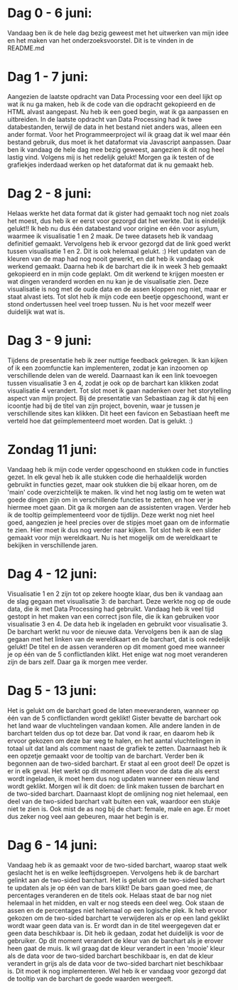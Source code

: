 # Dag 0 - 6 juni: 
Vandaag ben ik de hele dag bezig geweest met het uitwerken van mijn idee en het maken van het onderzoeksvoorstel.
Dit is te vinden in de README.md

# Dag 1 - 7 juni: 
Aangezien de laatste opdracht van Data Processing voor een deel lijkt op wat ik nu ga maken, 
heb ik de code van die opdracht gekopieerd en de HTML alvast aangepast.
Nu heb ik een goed begin, wat ik ga aanpassen en uitbreiden.
In de laatste opdracht van Data Processing had ik twee databestanden, 
terwijl de data in het bestand niet anders was, alleen een ander format.
Voor het Programmeerproject wil ik graag dat ik wel maar één bestand gebruik, 
dus moet ik het dataformat via Javascript aanpassen.
Daar ben ik vandaag de hele dag mee bezig geweest, aangezien ik dit nog heel lastig vind.
Volgens mij is het redelijk gelukt!
Morgen ga ik testen of de grafiekjes inderdaad werken op het dataformat dat ik nu gemaakt heb.

# Dag 2 - 8 juni: 
Helaas werkte het data format dat ik gister had gemaakt toch nog niet zoals het moest,
dus heb ik er eerst voor gezorgd dat het werkte.
Dat is eindelijk gelukt!!
Ik heb nu dus één databestand voor origine en één voor asylum,
waarmee ik visualisatie 1 en 2 maak.
De twee datasets heb ik vandaag definitief gemaakt.
Vervolgens heb ik ervoor gezorgd dat de link goed werkt tussen visualisatie 1 en 2.
Dit is ook helemaal gelukt. :)
Het updaten van de kleuren van de map had nog nooit gewerkt, 
en dat heb ik vandaag ook werkend gemaakt.
Daarna heb ik de barchart die ik in week 3 heb gemaakt gekopieerd en in mijn code geplakt.
Om dit werkend te krijgen moesten er wat dingen veranderd worden en nu kan je de visualisatie zien.
Deze visualisatie is nog met de oude data en de assen kloppen nog niet, maar er staat alvast iets.
Tot slot heb ik mijn code een beetje opgeschoond, 
want er stond ondertussen heel veel troep tussen.
Nu is het voor mezelf weer duidelijk wat wat is.

# Dag 3 - 9 juni:
Tijdens de presentatie heb ik zeer nuttige feedback gekregen.
Ik kan kijken of ik een zoomfunctie kan implementeren, 
zodat je kan inzoomen op verschillende delen van de wereld.
Daarnaast kan ik een link toevoegen tussen visualisatie 3 en 4, 
zodat je ook op de barchart kan klikken zodat visualisatie 4 verandert.
Tot slot moet ik gaan nadenken over het storytelling aspect van mijn project.
Bij de presentatie van Sebastiaan zag ik dat hij een icoontje had bij de titel van zijn project, 
bovenin, waar je tussen je verschillende sites kan klikken.
Dit heet een favicon en Sebastiaan heeft me verteld hoe dat geïmplementeerd moet worden.
Dat is gelukt. :)

# Zondag 11 juni:
Vandaag heb ik mijn code verder opgeschoond en stukken code in functies gezet.
In elk geval heb ik alle stukken code die herhaaldelijk worden gebruikt in functies gezet,
maar ook stukken die bij elkaar horen, om de 'main' code overzichtelijk te maken.
Ik vind het nog lastig om te weten wat goede dingen zijn om in verschillende functies te zetten,
en hoe ver je hiermee moet gaan.
Dit ga ik morgen aan de assistenten vragen.
Verder heb ik de tooltip geïmplementeerd voor de tijdlijn.
Deze werkt nog niet heel goed, aangezien je heel precies over de stipjes moet gaan om de informatie te zien.
Hier moet ik dus nog verder naar kijken.
Tot slot heb ik een slider gemaakt voor mijn wereldkaart.
Nu is het mogelijk om de wereldkaart te bekijken in verschillende jaren.

# Dag 4 - 12 juni:
Visualisatie 1 en 2 zijn tot op zekere hoogte klaar, 
dus ben ik vandaag aan de slag gegaan met visualisatie 3: de barchart.
Deze werkte nog op de oude data, die ik met Data Processing had gebruikt.
Vandaag heb ik veel tijd gestopt in het maken van een correct json file, 
die ik kan gebruiken voor visualisatie 3 en 4.
De data heb ik ingeladen en gebruikt voor visualisatie 3.
De barchart werkt nu voor de nieuwe data.
Vervolgens ben ik aan de slag gegaan met het linken van de wereldkaart en de barchart,
dat is ook redelijk gelukt!
De titel en de assen veranderen op dit moment goed mee wanneer je op één van de 5 conflictlanden klikt.
Het enige wat nog moet veranderen zijn de bars zelf.
Daar ga ik morgen mee verder.

# Dag 5 - 13 juni:
Het is gelukt om de barchart goed de laten meeveranderen, 
wanneer op één van de 5 conflictlanden wordt geklikt!
Gister bevatte de barchart ook het land waar de vluchtelingen vandaan komen.
Alle andere landen in de barchart telden dus op tot deze bar.
Dat vond ik raar, en daarom heb ik ervoor gekozen om deze bar weg te halen,
en het aantal vluchtelingen in totaal uit dat land als comment naast de grafiek te zetten.
Daarnaast heb ik een opzetje gemaakt voor de tooltip van de barchart.
Verder ben ik begonnen aan de two-sided barchart.
Er staat al een groot deel! De opzet is er in elk geval.
Het werkt op dit moment alleen voor de data die als eerst wordt ingeladen,
ik moet hem dus nog updaten wanneer een nieuw land wordt geklikt.
Morgen wil ik dit doen: de link maken tussen de barchart en de two-sided barchart.
Daarnaast klopt de omlijning nog niet helemaal, een deel van de two-sided barchart valt buiten een vak,
waardoor een stukje niet te zien is.
Ook mist de as nog bij de chart: female, male en age.
Er moet dus zeker nog veel aan gebeuren, maar het begin is er.

# Dag 6 - 14 juni:
Vandaag heb ik as gemaakt voor de two-sided barchart, waarop staat welk geslacht het is en welke leeftijdsgroepen.
Vervolgens heb ik de barchart gelinkt aan de two-sided barchart.
Het is gelukt om de two-sided barchart te updaten als je op één van de bars klikt!
De bars gaan goed mee, de percentages veranderen en de titels ook.
Helaas staat de bar nog niet helemaal in het midden, en valt er nog steeds een deel weg.
Ook staan de assen en de percentages niet helemaal op een logische plek.
Ik heb ervoor gekozen om de two-sided barchart te verwijderen als er op een land geklikt wordt waar geen data van is.
Er wordt dan in de titel weergegeven dat er geen data beschikbaar is.
Dit heb ik gedaan, zodat het duidelijk is voor de gebruiker.
Op dit moment verandert de kleur van de barchart als je erover heen gaat de muis.
Ik wil graag dat de kleur verandert in een 'mooie' kleur als de data voor de two-sided barchart beschikbaar is,
en dat de kleur verandert in grijs als de data voor de two-sided barchart niet beschikbaar is.
Dit moet ik nog implementeren.
Wel heb ik er vandaag voor gezorgd dat de tooltip van de barchart de goede waarden weergeeft.
